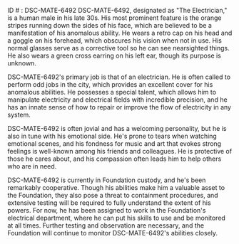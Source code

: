 ID # : DSC-MATE-6492
DSC-MATE-6492, designated as "The Electrician," is a human male in his late 30s. His most prominent feature is the orange stripes running down the sides of his face, which are believed to be a manifestation of his anomalous ability. He wears a retro cap on his head and a goggle on his forehead, which obscures his vision when not in use. His normal glasses serve as a corrective tool so he can see nearsighted things. He also wears a green cross earring on his left ear, though its purpose is unknown.

DSC-MATE-6492's primary job is that of an electrician. He is often called to perform odd jobs in the city, which provides an excellent cover for his anomalous abilities. He possesses a special talent, which allows him to manipulate electricity and electrical fields with incredible precision, and he has an innate sense of how to repair or improve the flow of electricity in any system.

DSC-MATE-6492 is often jovial and has a welcoming personality, but he is also in tune with his emotional side. He's prone to tears when watching emotional scenes, and his fondness for music and art that evokes strong feelings is well-known among his friends and colleagues. He is protective of those he cares about, and his compassion often leads him to help others who are in need.

DSC-MATE-6492 is currently in Foundation custody, and he's been remarkably cooperative. Though his abilities make him a valuable asset to the Foundation, they also pose a threat to containment procedures, and extensive testing will be required to fully understand the extent of his powers. For now, he has been assigned to work in the Foundation's electrical department, where he can put his skills to use and be monitored at all times. Further testing and observation are necessary, and the Foundation will continue to monitor DSC-MATE-6492's abilities closely.